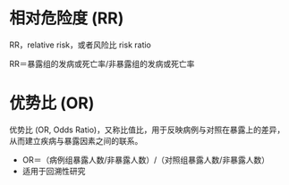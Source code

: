 # 相对危险度 (RR)
RR，relative risk，或者风险比 risk ratio

RR＝暴露组的发病或死亡率/非暴露组的发病或死亡率


# 优势比 (OR)
优势比 (OR, Odds Ratio)，又称比值比，用于反映病例与对照在暴露上的差异，从而建立疾病与暴露因素之间的联系。

- OR＝（病例组暴露人数/非暴露人数）/（对照组暴露人数/非暴露人数）
- 适用于回溯性研究